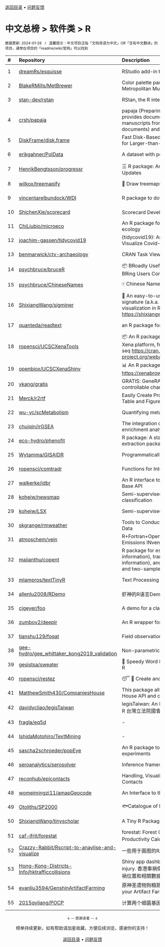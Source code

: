 <a href="https://gitee.com/GrowingGit/GitHub-Chinese-Top-Charts#github中文排行榜">返回目录</a> • <a href="/content/docs/feedback.md">问题反馈</a>

# 中文总榜 > 软件类 > R
<sub>数据更新: 2024-01-26&nbsp;&nbsp;&nbsp;/&nbsp;&nbsp;&nbsp;温馨提示：中文项目泛指「文档母语为中文」OR「含有中文翻译」的项目，通常在项目的「readme/wiki/官网」可以找到</sub>

|#|Repository|Description|Stars|Updated|
|:-|:-|:-|:-|:-|
|1|[dreamRs/esquisse](https://github.com/dreamRs/esquisse)|RStudio add-in to make plots interactively with ggplot2|1706|2024-01-10|
|2|[BlakeRMills/MetBrewer](https://github.com/BlakeRMills/MetBrewer)|Color palette package in R inspired by works at the Metropolitan Museum of Art in New York|1005|2023-09-30|
|3|[stan-dev/rstan](https://github.com/stan-dev/rstan)|RStan, the R interface to Stan|983|2024-01-25|
|4|[crsh/papaja](https://github.com/crsh/papaja)|papaja (Preparing APA Journal Articles) is an R package that provides document formats to produce complete APA manuscripts from RMarkdown-files (PDF and Word documents) and helper functions that facil ...|616|2024-01-24|
|5|[DiskFrame/disk.frame](https://github.com/DiskFrame/disk.frame)|Fast Disk-Based Parallelized Data Manipulation Framework for Larger-than-RAM Data|591|2023-08-01|
|6|[erikgahner/PolData](https://github.com/erikgahner/PolData)|A dataset with political datasets|486|2024-01-23|
|7|[HenrikBengtsson/progressr](https://github.com/HenrikBengtsson/progressr)|三 R package: An Inclusive, Unifying API for Progress Updates|271|2023-12-12|
|8|[wilkox/treemapify](https://github.com/wilkox/treemapify)|🌳 Draw treemaps in ggplot2|207|2023-10-17|
|9|[vincentarelbundock/WDI](https://github.com/vincentarelbundock/WDI)|R package to download World Bank data|194|2023-11-23|
|10|[ShichenXie/scorecard](https://github.com/ShichenXie/scorecard)|Scorecard Development in R, 评分卡|157|2023-09-14|
|11|[ChiLiubio/microeco](https://github.com/ChiLiubio/microeco)|An R package for data analysis in microbial community ecology|153|2024-01-22|
|12|[joachim-gassen/tidycovid19](https://github.com/joachim-gassen/tidycovid19)|{tidycovid19}: An R Package to Download, Tidy and Visualize Covid-19 Related Data|145|2024-01-25|
|13|[benmarwick/ctv-archaeology](https://github.com/benmarwick/ctv-archaeology)|CRAN Task View: Archaeological Science|141|2024-01-19|
|14|[psychbruce/bruceR](https://github.com/psychbruce/bruceR)|📦 BRoadly Useful Convenient and Efficient R functions that BRing Users Concise and Elegant R data analyses.|140|2023-10-01|
|15|[psychbruce/ChineseNames](https://github.com/psychbruce/ChineseNames)|🀄 Chinese Name Database (1930-2008).|127|2023-09-27|
|16|[ShixiangWang/sigminer](https://github.com/ShixiangWang/sigminer)|🌲 An easy-to-use and scalable toolkit for genomic alteration signature (a.k.a. mutational signature) analysis and visualization in R https://shixiangwang.github.io/sigminer/reference/index.html|121|2024-01-03|
|17|[quanteda/readtext](https://github.com/quanteda/readtext)|an R package for reading text files|112|2024-01-24|
|18|[ropensci/UCSCXenaTools](https://github.com/ropensci/UCSCXenaTools)|:package: An R package for accessing genomics data from UCSC Xena platform, from cancer multi-omics to single-cell RNA-seq https://cran.r-project.org/web/packages/UCSCXenaTools/|93|2024-01-13|
|19|[openbiox/UCSCXenaShiny](https://github.com/openbiox/UCSCXenaShiny)|📊 An R package for interactively exploring UCSC Xena https://xenabrowser.net/datapages/|81|2024-01-24|
|20|[ykang/gratis](https://github.com/ykang/gratis)|GRATIS: GeneRAting TIme Series with diverse and controllable characteristics|74|2023-08-29|
|21|[Merck/r2rtf](https://github.com/Merck/r2rtf)|Easily Create Production-Ready Rich Text Format (RTF) Table and Figure|71|2024-01-16|
|22|[wu-yc/scMetabolism](https://github.com/wu-yc/scMetabolism)|Quantifying metabolism activity at the single-cell resolution|70|2023-11-25|
|23|[chuiqin/irGSEA](https://github.com/chuiqin/irGSEA)|The integration of single cell rank-based gene set enrichment analysis|69|2024-01-02|
|24|[eco-hydro/phenofit](https://github.com/eco-hydro/phenofit)|R package: A state-of-the-art Vegetation Phenology extraction package, phenofit|66|2024-01-23|
|25|[Wytamma/GISAIDR](https://github.com/Wytamma/GISAIDR)|Programmatically interact with the GISAID database.|61|2023-12-15|
|26|[ropensci/comtradr](https://github.com/ropensci/comtradr)|Functions for Interacting with the UN Comtrade API|57|2024-01-08|
|27|[walkerke/idbr](https://github.com/walkerke/idbr)|An R interface to the US Census Bureau International Data Base API|57|2023-08-14|
|28|[koheiw/newsmap](https://github.com/koheiw/newsmap)|Semi-supervised algorithm for geographical document classification|56|2023-10-07|
|29|[koheiw/LSX](https://github.com/koheiw/LSX)|Semi-supervised algorithm for document scaling|52|2024-01-12|
|30|[skgrange/rmweather](https://github.com/skgrange/rmweather)|Tools to Conduct Meteorological Normalisation on Air Quality Data|44|2023-11-21|
|31|[atmoschem/vein](https://github.com/atmoschem/vein)| R+Fortran+OpenMP package to estimate Vehicular Emissions INventories VEIN. |42|2024-01-21|
|32|[majianthu/copent](https://github.com/majianthu/copent)|R package for estimating copula entropy (mutual information), transfer entropy (conditional mutual information), and the statistic for multivariate normality test and two-sample test|38|2023-08-05|
|33|[mlampros/textTinyR](https://github.com/mlampros/textTinyR)|Text Processing for Small or Big Data Files in R|37|2023-12-05|
|34|[allenlu2008/RDemo](https://github.com/allenlu2008/RDemo)|虾神的R语言Demo|34|2023-09-05|
|35|[cjgeyer/foo](https://github.com/cjgeyer/foo)|A demo for a class|34|2024-01-23|
|36|[zumbov2/deeplr](https://github.com/zumbov2/deeplr)|An R wrapper for the DeepL Translator API|32|2023-11-03|
|37|[tianshu129/foqat](https://github.com/tianshu129/foqat)|Field observation quick analysis toolkit|31|2023-10-01|
|38|[gee-hydro/gee_whittaker_kong2019_validation](https://github.com/gee-hydro/gee_whittaker_kong2019_validation)|Non-parametric weighted Whittaker smoothing|31|2023-09-17|
|39|[gesistsa/sweater](https://github.com/gesistsa/sweater)|👚 Speedy Word Embedding Association Test & Extras using R|26|2023-11-10|
|40|[ropensci/restez](https://github.com/ropensci/restez)|:sleeping: :open_file_folder: Create and Query a Local Copy of GenBank in R|24|2023-10-25|
|41|[MatthewSmith430/CompaniesHouse](https://github.com/MatthewSmith430/CompaniesHouse)|This package allows to extract data from the Companies House API and create interlocking directorates networks|24|2024-01-19|
|42|[davidycliao/legisTaiwan](https://github.com/davidycliao/legisTaiwan)|legisTaiwan: An Interface to Access Taiwan Legislative API in R 台灣立法院國會系統 API |21|2023-10-31|
|43|[fragla/eq5d](https://github.com/fragla/eq5d)|-|18|2024-01-24|
|44|[IshidaMotohiro/TextMining](https://github.com/IshidaMotohiro/TextMining)|-|18|2023-11-02|
|45|[sascha2schroeder/popEye](https://github.com/sascha2schroeder/popEye)|An R package to analyze eye-tracking data from reading experiments|17|2024-01-03|
|46|[seroanalytics/serosolver](https://github.com/seroanalytics/serosolver)|Inference framework for serological data|14|2024-01-16|
|47|[reconhub/epicontacts](https://github.com/reconhub/epicontacts)|Handling, Visualisation and Analysis of Epidemiological Contacts|14|2023-10-26|
|48|[womeimingzi11/amapGeocode](https://github.com/womeimingzi11/amapGeocode)|An Interface to the AutoNavi Maps API Geocoding Services|11|2023-10-31|
|49|[Otoliths/SP2000](https://github.com/Otoliths/SP2000)|🐟Catalogue of Life toolkit for R|11|2023-11-29|
|50|[ShixiangWang/tinyscholar](https://github.com/ShixiangWang/tinyscholar)|A Tiny R Package to Get and Show Google Scholar Profile|8|2024-01-05|
|51|[caf-ifrit/forestat](https://github.com/caf-ifrit/forestat)|forestat: Forest Carbon Sequestration and Potential Productivity Calculation 森林碳汇计量和潜力计算|6|2023-10-10|
|52|[Crazzy-Rabbit/Rscript-to-anaylise-and-visualize](https://github.com/Crazzy-Rabbit/Rscript-to-anaylise-and-visualize)|一些用于画图的R脚本|6|2024-01-12|
|53|[Hong-Kong-Districts-Info/hktrafficcollisions](https://github.com/Hong-Kong-Districts-Info/hktrafficcollisions)|Shiny app dashboard of HK traffic collisions that result in injury.   香港車禍傷亡資料庫：利用互動地圖和儀表版，將香港車禍位置和相關數據可視化。|6|2024-01-20|
|54|[evanliu3594/GenshinArtifactFarming](https://github.com/evanliu3594/GenshinArtifactFarming)|原神圣遗物狗粮路线规划装置   Planning tools for customizing your Artifact Farming Route in Genshin Impact|5|2023-12-27|
|55|[2015qyliang/POCP](https://github.com/2015qyliang/POCP)|计算两个细菌基因组之间的核心蛋白相似性|5|2023-09-06|

<div align="center">
    <p><sub>↓ -- 感谢读者 -- ↓</sub></p>
    榜单持续更新，如有帮助请加星收藏，方便后续浏览，感谢你的支持！
</div>

<br/>

<div align="center"><a href="https://gitee.com/GrowingGit/GitHub-Chinese-Top-Charts#github中文排行榜">返回目录</a> • <a href="/content/docs/feedback.md">问题反馈</a></div>

